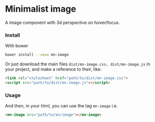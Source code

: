 # Minimalist image

A image component with 3d perspective on hover/focus.

<!-- See the [demo](http://codepen.io/darlanmendonca/full/akgXQq) -->

<!-- [![preview demo](https://raw.githubusercontent.com/minimalist-components/mn-image/master/sources/example/mn-image.gif)](http://codepen.io/darlanmendonca/full/akgXQq) -->

### Install

With bower

```sh
bower install --save mn-image
```

Or just download the main files ```dist/mn-image.css, dist/mn-image.js``` in your project, and make a reference to their, like:

```html
<link rel="stylesheet" href="path/to/dist/mn-image.css">
<script src="path/to/dist/mn-image.js"></script>
```

### Usage

And then, in your html, you can use the tag ```mn-image``` i.e.

```html
<mn-image src="path/to/an/image"></mn-image>
```
